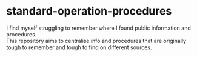 # standard-operation-procedures

I find myself struggling to remember where I found public information and procedures.  
This repository aims to centralise info and procedures that are originally tough to remember and tough to find on different sources.